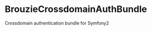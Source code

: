 BrouzieCrossdomainAuthBundle
============================

Crossdomain authentication bundle for Symfony2
